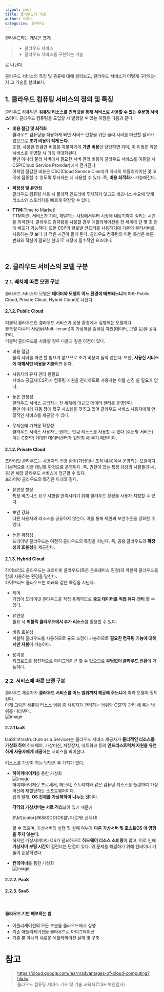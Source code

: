 ```yaml
---
layout: post
title: 클라우드의 개념
author: 박지수
categories: 클라우드
---
```


클라우드라는 개념은 크게

> - 클라우드 서비스
> - 클라우드 서비스를 구현하는 기술  

로 나뉜다.  
<br/>
클라우드 서비스의 특징 및 종류에 대해 살펴보고, 클라우드 서비스가 어떻게 구현되는지 그 기술을 살펴보자.
<br/>

## 1. 클라우드 컴퓨팅 서비스의 정의 및 특징
클라우드 컴퓨팅은 **컴퓨팅 리소스를 인터넷을 통해 서비스로 사용할 수 있는 주문형 서비스**이다. 
클라우드 컴퓨팅을 도입할 시 발생할 수 있는 이점은 다음과 같다.

- **비용 절감 및 최적화**  
  클라우드 컴퓨팅을 적용하게 되면 서비스 런칭을 위한 물리 서버를 마련할 필요가 없으므로 **초기 비용이 적게 든다**.  
  또한, 사용한 만큼만 비용을 지불하기에 **가변 비용**만 감당하면 되며, 이 이점은 작은 서비스를 운영할 시 더욱 극대화된다.  
  뿐만 아니라 물리 서버에서 필요한 서버 관리 비용이 클라우드 서비스를 이용할 시 CSP(Cloud Service Provider)에게 전가된다.  
  이처럼 절감한 비용은 CSC(Cloud Service Client)가 자사의 어플리케이션 및 고객에 집중할 수 있도록 투자하는 데 사용할 수 있다. 즉, **비용 최적화**가 가능해진다. 
  
- **확장성 및 유연성**  
  클라우드 컴퓨팅 사용 시 물리적 인프라에 투자하지 않고도 비즈니스 수요에 맞게 리소스와 스토리지를 빠르게 확장할 수 있다.  

- **TTM**(Time to Market)  
  TTM이란, 서비스가 기획, 개발하는 시점에서부터 시장에 내놓기까지 걸리는 시간을 의미한다. 클라우드 컴퓨팅을 사용할 경우 애플리케이션을 전 세계에 단 몇 초 만에 배포가 가능하다. 또한 CSP의 글로벌 인프라를 사용하기에 기존의 물리서버를 사용하는 것 보다 더 적은 시간이 들게 된다. 클라우드 컴퓨팅의 이런 특성은 빠른 변화와 혁신이 필요한 현대 IT 시장에 필수적인 요소이다.

<br/>

## 2. 클라우드 서비스의 모델 구분
### 2.1. 배치에 따른 모델 구분
클라우드 서비스의 모델은 **데이터와 모델이 어느 환경에 배포되느냐**에 따라 Public Cloud, Private Cloud, Hybrid Cloud로 나뉜다.  

#### 2.1.2. Public Cloud
퍼블릭 클라우드란 클라우드 서비스가 공용 환경에서 실행되는 모델이다.  
불특정 다수의 사람들(Multi-tenant)이 가상화된 컴퓨팅 자원(데이터, 모델 등)을 공유한다. 
<br/>
퍼블릭 클라우드를 사용할 경우 다음과 같은 이점이 있다.

- 비용 절감  
  물리 서버를 마련 할 필요가 없으므로 초기 비용이 들지 않는다.
  또한, **사용한 서비스에 대해서만 비용을 지불**하면 된다.
  
- 사용자의 유지 관리 불필요  
  서비스 공급자(CSP)가 컴퓨팅 자원을 관리하므로 사용자는 이를 신경 쓸 필요가 없다.
  
- 높은 안정성  
  클라우드 서비스 공급자는 전 세계에 대규모 데이터 센터를 운영한다.  
  뿐만 아니라 자동 장애 복구 시스템을 갖추고 있어 클라우드 서비스 사용자에게 안정적인 서비스를 제공할 수 있다.

- 무제한에 가까운 확장성  
  클라우드 서비스 사용자는 원하는 만큼 리소스를 사용할 수 있다.(주문형 서비스)  
  이는 CSP의 거대한 데이터센터가 뒷받침 해 주기 때문이다.


#### 2.1.2. Private Cloud
프라이빗 클라우드는 사용자의 전용 환경(기업이나 조직 내부)에서 운영되는 모델이다.  
기본적으로 싱글 테넌트 환경으로 운영된다. 즉, 권한이 있는 특정 대상의 사람들(회사, 등)만 해당 클라우드 서비스에 접근할 수 있다.  
프라이빗 클라우드의 특징은 아래와 같다.

- 유연성 향상  
  특정 비즈니스 요구 사항을 만족시키기 위해 클라우드 환경을 사용자 지정할 수 있다.
  
- 보안 강화  
  다른 사용자와 리소스를 공유하지 않는다.
  이를 통해 제한과 보안수준을 강화할 수 있다.
  
- 높은 확장성  
  프라이빗 클라우드는 여전히 클라우드의 특징을 지닌다.
  즉, 공용 클라우드의 **확장성과 효율성**을 제공한다.


#### 2.1.3. Hybrid Cloud
하이브리드 클라우드는 프라이빗 클라우드(혹은 온프레미스 환경)와 퍼블릭 클라우드를 함께 사용하는 환경을 말한다.  
하이브리드 클라우드는 아래와 같은 특징을 지닌다.  

- 제어  
  기업이 프라이빗 클라우드를 직접 통제하므로 **중요 데이터를 직접 유지·관리** 할 수 있다.
  
- 유연성  
  필요 시 **퍼블릭 클라우드에서 추가 리소스**를 활용할 수 있다.
  
- 비용 효율성  
  퍼블릭 클라우드를 사용하므로 규모 조정이 가능하므로 **필요한 컴퓨팅 기능에 대해서만 지불**이 가능하다.
  
- 용이성  
  워크로드를 점진적으로 마이그레이션 할 수 있으므로 **부담없이 클라우드 전환**이 가능하다.

### 2.2. 서비스에 따른 모델 구분
클라우드 제공자가 **클라우드 서비스를 어느 범위까지 제공해 주느냐**에 따라 모델이 정의된다.  
아래 그림은 컴퓨팅 리소스 범위 중 사용자가 관리하는 범위와 CSP가 관리 해 주는 범위를 나타낸다.  
![image](https://github.com/user-attachments/assets/87e909e3-87ef-4e7b-bffa-551e7bb84486)


#### 2.2.1 IaaS
IaaS(Infrastructure as a Service)는 클라우드 서비스 제공자가 **물리적인 리소스를 가상화 하여** 하드웨어, 가상머신, 저장장치, 네트워크 등의 **인프라스트럭쳐 자원을 유연하게 사용자에게 제공**하는 서비스를 의미한다.  
<br/>
리소스를 가상화 하는 방법은 두 가지가 있다.

- **하이퍼바이저**를 통한 가상화  
  ![image](https://github.com/user-attachments/assets/26fd8e94-a243-4982-a975-960c00e1b855)  
  하이퍼바이저란 프로세서, 메모리, 스토리지와 같은 컴퓨팅 리소스를 풀링하여 가상머신에 재할당하는 소프트웨어이다.  
  쉽게 말해, **OS 전체를 가상화하여 나누는 것**이다.  
  
  **각각의 가상서버는 서로 격리**되어 있기 때문에 <p>$\bf{\color{#6580DD}OS를\ 다르게\ 선택}$</p>할 수 있으며, 가상서버의 실행 및 실패 여부가 **다른 가상서버 및 호스트OS 에 영향을 주지 않는다.**  
  하지만 가상서버마다 OS가 필요하므로 **하드웨어 리소스 소비량**이 많고, 이로 인해 **가상서버 부팅 시간이** 걸린다는 단점이 있다.
  위 문제를 해결하기 위해 컨테이너 기술이 등장하였다.  

- **컨테이너**를 통한 가상화  
  ![image](https://github.com/user-attachments/assets/cb08e810-eea1-46b9-94b2-70b31530930a)




#### 2.2.2. PaaS

#### 2.2.3. SaaS

<br/>


#### 클라우드 기반 배포하는 법

- 어플리케이션의 모든 부분을 클라우드에서 실행
- 기존 애플리케이션을 클라우드로 마이그레이션
- 기존 뿐 아니라 새로운 애플리케이션 설계 및 구축


# 참고
> https://cloud.google.com/learn/advantages-of-cloud-computing?hl=ko  
> 클라우드 컴퓨팅 서비스 기초 및 기술 교육자료(SH 보안감사)
